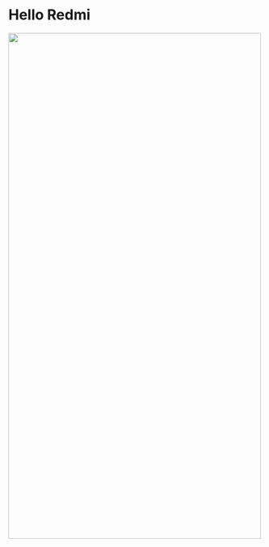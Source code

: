 <h1>Hello Redmi</h1>
<img src="https://asset.cloudinary.com/dkip5r7mn/7701c6aa889a1fcd14394b2e0b5ff884" width="500" height="1000">
